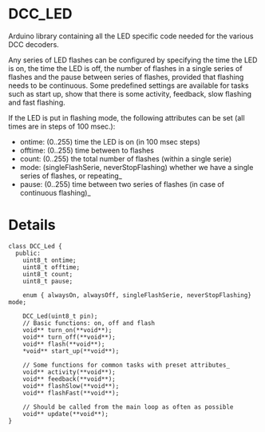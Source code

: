 # DCC_LED #

Arduino library containing all the LED specific code needed for the various DCC decoders.

Any series of LED flashes can be configured by specifying the time the LED is on, the time the LED is off, the number of flashes in a single series of flashes and the pause between series of flashes, provided that flashing needs to be continuous. Some predefined settings are available for tasks such as start up, show that there is some activity, feedback, slow flashing and fast flashing.

If the LED is put in flashing mode, the following attributes  can be set (all times are in steps of 100 msec.):
- ontime:  (0..255) time the LED is on (in 100 msec steps)
- offtime: (0..255) time between to flashes
- count: (0..255) the total number of flashes (within a single serie)
- mode:  (singleFlashSerie, neverStopFlashing) whether we have a single series of flashes, or repeating_
- pause: (0..255) time between two series of flashes (in case of continuous flashing)_


# Details #
    class DCC_Led {
      public:
        uint8_t ontime;
        uint8_t offtime;
        uint8_t count;
        uint8_t pause;

        enum { alwaysOn, alwaysOff, singleFlashSerie, neverStopFlashing} mode;
        
        DCC_Led(uint8_t pin);
        // Basic functions: on, off and flash
        void** turn_on(**void**); 
        void** turn_off(**void**);
        void** flash(**void**);
        *void** start_up(**void**);
        
        // Some functions for common tasks with preset attributes_
        void** activity(**void**);
        void** feedback(**void**);
        void** flashSlow(**void**);
        void** flashFast(**void**);
        
        // Should be called from the main loop as often as possible
        void** update(**void**);
    }
